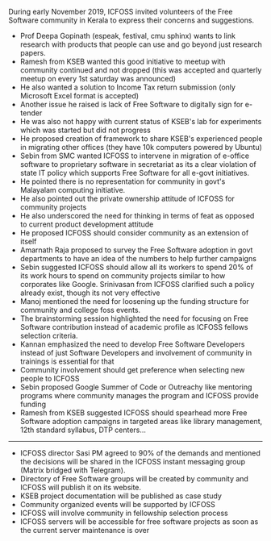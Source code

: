 During early November 2019, ICFOSS invited volunteers of the Free Software community in Kerala to express their concerns and suggestions.

- Prof Deepa Gopinath (espeak, festival, cmu sphinx) wants to link research with products that people can use and go beyond just research papers.
- Ramesh from KSEB wanted this good initiative to meetup with community continued and not dropped (this was accepted and quarterly meetup on every 1st saturday was announced)
- He also wanted a solution to Income Tax return submission (only Microsoft Excel format is accepted)
- Another issue he raised is lack of Free Software to digitally sign for e-tender
- He was also not happy with current status of KSEB's lab for experiments which was started but did not progress
- He proposed creation of framework to share KSEB's experienced people in migrating other offices (they have 10k computers powered by Ubuntu)
- Sebin from SMC wanted ICFOSS to intervene in migration of e-office software to proprietary software in secretariat as its a clear violation of state IT policy which supports Free Software for all e-govt initiatives.
- He pointed there is no representation for community in govt's Malayalam computing initiative.
- He also pointed out the private ownership attitude of ICFOSS for community projects
- He also underscored the need for thinking in terms of feat
 as opposed to current product development attitude
- He proposed ICFOSS should consider community as an extension of itself
- Amarnath Raja proposed to survey the Free Software adoption in govt departments to have an idea of the numbers to help further campaigns
- Sebin suggested ICFOSS should allow all its workers to spend 20% of its work hours to spend on community projects similar to how corporates like Google. Srinivasan from ICFOSS clarified such a policy already exist, though its not very effective
- Manoj mentioned the need for loosening up the funding structure for community and college foss events.
- The brainstorming session highlighted the need for focusing on Free Software contribution instead of academic profile as ICFOSS fellows selection criteria.
- Kannan emphasized the need to develop Free Software Developers instead of just Software Developers and involvement of community in trainings is essential for that
- Community involvement should get preference when selecting new people to ICFOSS
- Sebin proposed Google Summer of Code or Outreachy like mentoring programs where community manages the program and ICFOSS provide funding
- Ramesh from KSEB suggested ICFOSS should spearhead more Free Software adoption campaigns in targeted areas like library management, 12th standard syllabus, DTP centers...
* * * * *
- ICFOSS director Sasi PM agreed to 90% of the demands and mentioned the decisions will be shared in the ICFOSS instant messaging group (Matrix bridged with Telegram).
- Directory of Free Software groups will be created by community and ICFOSS will publish it on its website.
- KSEB project documentation will be published as case study
- Community organized events will be supported by ICFOSS
- ICFOSS will involve community in fellowship selection process
- ICFOSS servers will be accessible for free software projects as soon as the current server maintenance is over


